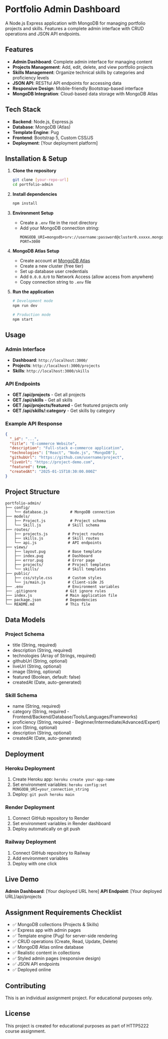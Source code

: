 # Portfolio Admin Dashboard

A Node.js Express application with MongoDB for managing portfolio projects and skills. Features a complete admin interface with CRUD operations and JSON API endpoints.

## Features

- **Admin Dashboard**: Complete admin interface for managing content
- **Projects Management**: Add, edit, delete, and view portfolio projects
- **Skills Management**: Organize technical skills by categories and proficiency levels
- **JSON API**: RESTful API endpoints for accessing data
- **Responsive Design**: Mobile-friendly Bootstrap-based interface
- **MongoDB Integration**: Cloud-based data storage with MongoDB Atlas

## Tech Stack

- **Backend**: Node.js, Express.js
- **Database**: MongoDB (Atlas)
- **Template Engine**: Pug
- **Frontend**: Bootstrap 5, Custom CSS/JS
- **Deployment**: [Your deployment platform]

## Installation & Setup

1. **Clone the repository**
   ```bash
   git clone [your-repo-url]
   cd portfolio-admin
   ```

2. **Install dependencies**
   ```bash
   npm install
   ```

3. **Environment Setup**
   - Create a `.env` file in the root directory
   - Add your MongoDB connection string:
     ```
     MONGODB_URI=mongodb+srv://username:password@cluster0.xxxxx.mongodb.net/portfolio_db
     PORT=3000
     ```

4. **MongoDB Atlas Setup**
   - Create account at [MongoDB Atlas](https://cloud.mongodb.com)
   - Create a new cluster (free tier)
   - Set up database user credentials
   - Add `0.0.0.0/0` to Network Access (allow access from anywhere)
   - Copy connection string to `.env` file

5. **Run the application**
   ```bash
   # Development mode
   npm run dev
   
   # Production mode
   npm start
   ```

## Usage

### Admin Interface
- **Dashboard**: `http://localhost:3000/`
- **Projects**: `http://localhost:3000/projects`
- **Skills**: `http://localhost:3000/skills`

### API Endpoints
- **GET /api/projects** - Get all projects
- **GET /api/skills** - Get all skills
- **GET /api/projects/featured** - Get featured projects only
- **GET /api/skills/:category** - Get skills by category

### Example API Response
```json
{
  "_id": "...",
  "title": "E-commerce Website",
  "description": "Full-stack e-commerce application",
  "technologies": ["React", "Node.js", "MongoDB"],
  "githubUrl": "https://github.com/username/project",
  "liveUrl": "https://project-demo.com",
  "featured": true,
  "createdAt": "2025-01-15T10:30:00.000Z"
}
```

## Project Structure

```
portfolio-admin/
├── config/
│   └── database.js          # MongoDB connection
├── models/
│   ├── Project.js           # Project schema
│   └── Skill.js            # Skill schema
├── routes/
│   ├── projects.js         # Project routes
│   ├── skills.js           # Skill routes
│   └── api.js              # API endpoints
├── views/
│   ├── layout.pug          # Base template
│   ├── index.pug           # Dashboard
│   ├── error.pug           # Error page
│   ├── projects/           # Project templates
│   └── skills/             # Skill templates
├── public/
│   ├── css/style.css       # Custom styles
│   └── js/main.js          # Client-side JS
├── .env                    # Environment variables
├── .gitignore             # Git ignore rules
├── index.js               # Main application file
├── package.json           # Dependencies
└── README.md              # This file
```

## Data Models

### Project Schema
- title (String, required)
- description (String, required)
- technologies (Array of Strings, required)
- githubUrl (String, optional)
- liveUrl (String, optional)
- image (String, optional)
- featured (Boolean, default: false)
- createdAt (Date, auto-generated)

### Skill Schema
- name (String, required)
- category (String, required - Frontend/Backend/Database/Tools/Languages/Frameworks)
- proficiency (String, required - Beginner/Intermediate/Advanced/Expert)
- icon (String, optional)
- description (String, optional)
- createdAt (Date, auto-generated)

## Deployment

### Heroku Deployment
1. Create Heroku app: `heroku create your-app-name`
2. Set environment variables: `heroku config:set MONGODB_URI=your_connection_string`
3. Deploy: `git push heroku main`

### Render Deployment
1. Connect GitHub repository to Render
2. Set environment variables in Render dashboard
3. Deploy automatically on git push

### Railway Deployment
1. Connect GitHub repository to Railway
2. Add environment variables
3. Deploy with one click

## Live Demo

**Admin Dashboard**: [Your deployed URL here]
**API Endpoint**: [Your deployed URL]/api/projects

## Assignment Requirements Checklist

- ✅ MongoDB collections (Projects & Skills)
- ✅ Express app with admin pages
- ✅ Template engine (Pug) for server-side rendering
- ✅ CRUD operations (Create, Read, Update, Delete)
- ✅ MongoDB Atlas online database
- ✅ Realistic content in collections
- ✅ Styled admin pages (responsive design)
- ✅ JSON API endpoints
- ✅ Deployed online

## Contributing

This is an individual assignment project. For educational purposes only.

## License

This project is created for educational purposes as part of HTTP5222 course assignment.
